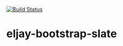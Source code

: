 [![Build Status](https://travis-ci.org/prolificjones82/eljay-bootstrap-slate.svg?branch=master)](https://travis-ci.org/prolificjones82/eljay-bootstrap-slate)

# eljay-bootstrap-slate